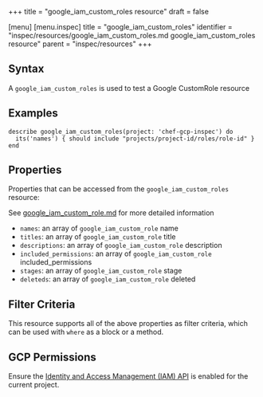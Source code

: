 +++
title = "google_iam_custom_roles resource"
draft = false

[menu]
  [menu.inspec]
    title = "google_iam_custom_roles"
    identifier = "inspec/resources/google_iam_custom_roles.md google_iam_custom_roles resource"
    parent = "inspec/resources"
+++


## Syntax
A `google_iam_custom_roles` is used to test a Google CustomRole resource

## Examples
```
describe google_iam_custom_roles(project: 'chef-gcp-inspec') do
  its('names') { should include "projects/project-id/roles/role-id" }
end
```

## Properties
Properties that can be accessed from the `google_iam_custom_roles` resource:

See [google_iam_custom_role.md](google_iam_custom_role.md) for more detailed information
  * `names`: an array of `google_iam_custom_role` name
  * `titles`: an array of `google_iam_custom_role` title
  * `descriptions`: an array of `google_iam_custom_role` description
  * `included_permissions`: an array of `google_iam_custom_role` included_permissions
  * `stages`: an array of `google_iam_custom_role` stage
  * `deleteds`: an array of `google_iam_custom_role` deleted

## Filter Criteria
This resource supports all of the above properties as filter criteria, which can be used
with `where` as a block or a method.

## GCP Permissions

Ensure the [Identity and Access Management (IAM) API](https://console.cloud.google.com/apis/library/iam.googleapis.com/) is enabled for the current project.
